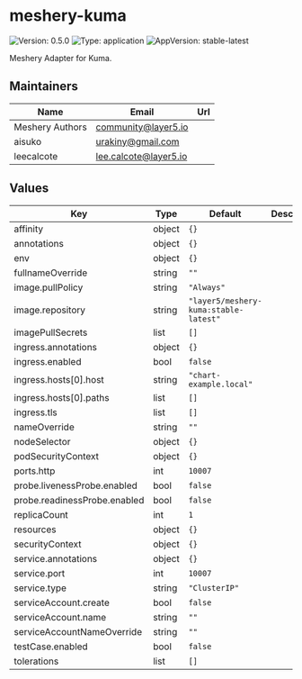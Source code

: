 # meshery-kuma

![Version: 0.5.0](https://img.shields.io/badge/Version-0.5.0-informational?style=flat-square) ![Type: application](https://img.shields.io/badge/Type-application-informational?style=flat-square) ![AppVersion: stable-latest](https://img.shields.io/badge/AppVersion-stable--latest-informational?style=flat-square)

Meshery Adapter for Kuma.

## Maintainers

| Name            | Email                   | Url |
| --------------- | ----------------------- | --- |
| Meshery Authors | <community@layer5.io>   |     |
| aisuko          | <urakiny@gmail.com>     |     |
| leecalcote      | <lee.calcote@layer5.io> |     |

## Values

| Key                          | Type   | Default                               | Description |
| ---------------------------- | ------ | ------------------------------------- | ----------- |
| affinity                     | object | `{}`                                  |             |
| annotations                  | object | `{}`                                  |             |
| env                          | object | `{}`                                  |             |
| fullnameOverride             | string | `""`                                  |             |
| image.pullPolicy             | string | `"Always"`                            |             |
| image.repository             | string | `"layer5/meshery-kuma:stable-latest"` |             |
| imagePullSecrets             | list   | `[]`                                  |             |
| ingress.annotations          | object | `{}`                                  |             |
| ingress.enabled              | bool   | `false`                               |             |
| ingress.hosts[0].host        | string | `"chart-example.local"`               |             |
| ingress.hosts[0].paths       | list   | `[]`                                  |             |
| ingress.tls                  | list   | `[]`                                  |             |
| nameOverride                 | string | `""`                                  |             |
| nodeSelector                 | object | `{}`                                  |             |
| podSecurityContext           | object | `{}`                                  |             |
| ports.http                   | int    | `10007`                               |             |
| probe.livenessProbe.enabled  | bool   | `false`                               |             |
| probe.readinessProbe.enabled | bool   | `false`                               |             |
| replicaCount                 | int    | `1`                                   |             |
| resources                    | object | `{}`                                  |             |
| securityContext              | object | `{}`                                  |             |
| service.annotations          | object | `{}`                                  |             |
| service.port                 | int    | `10007`                               |             |
| service.type                 | string | `"ClusterIP"`                         |             |
| serviceAccount.create        | bool   | `false`                               |             |
| serviceAccount.name          | string | `""`                                  |             |
| serviceAccountNameOverride   | string | `""`                                  |             |
| testCase.enabled             | bool   | `false`                               |             |
| tolerations                  | list   | `[]`                                  |             |
